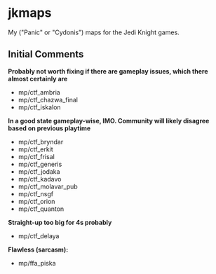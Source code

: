 # jkmaps
My ("Panic" or "Cydonis") maps for the Jedi Knight games.

## Initial Comments

**Probably not worth fixing if there are gameplay issues, which there almost certainly are**
- mp/ctf_ambria
- mp/ctf_chazwa_final
- mp/ctf_iskalon

**In a good state gameplay-wise, IMO. Community will likely disagree based on previous playtime**

- mp/ctf_bryndar
- mp/ctf_erkit
- mp/ctf_frisal
- mp/ctf_generis
- mp/ctf_jodaka
- mp/ctf_kadavo
- mp/ctf_molavar_pub
- mp/ctf_nsgf
- mp/ctf_orion
- mp/ctf_quanton

**Straight-up too big for 4s probably**

- mp/ctf_delaya

**Flawless (sarcasm):**
- mp/ffa_piska
